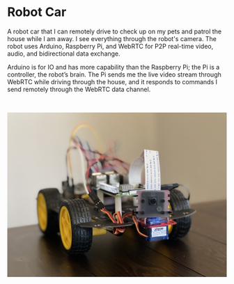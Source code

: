 # Robot Car

A robot car that I can remotely drive to check up on my pets and patrol the house while I am away. I see everything through the robot's camera. The robot uses Arduino, Raspberry Pi, and WebRTC for P2P real-time video, audio, and bidirectional data exchange.

Arduino is for IO and has more capability than the Raspberry Pi; the Pi is a controller, the robot’s brain. The Pi sends me the live video stream through WebRTC while driving through the house, and it responds to commands I send remotely through the WebRTC data channel.

<br>

![alt text](./images/IMG_0682.jpeg)


